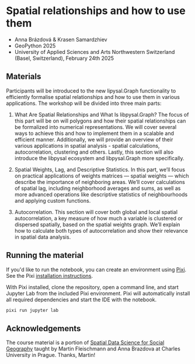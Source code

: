 # Spatial relationships and how to use them

- Anna Brázdová & Krasen Samardzhiev
- GeoPython 2025
- University of Applied Sciences and Arts Northwestern Switzerland (Basel, Switzerland), February 24th 2025

## Materials
Participants will be introduced to the new lipysal.Graph functionality to efficiently formalise spatial relationships and how to use them in various applications.
The workshop will be divided into three main parts:

1. What Are Spatial Relationships and What Is libpysal.Graph?
The focus of this part will be on will polygons and how their spatial relationships can be formalized into numerical representations.
We will cover several ways to achieve this and how to implement them in a scalable and efficient manner.
Additionally, we will provide an overview of their various applications in spatial analysis - spatial calculations, autocorrelation, clustering and others.
Lastly, this section will also introduce the libpysal ecosystem and libpysal.Graph more specifically.

2. Spatial Weights, Lag, and Descriptive Statistics.
In this part, we’ll focus on practical applications of weights matrices — spatial weights — which describe the importance of neighboring areas.
We’ll cover calculations of spatial lag, including neighborhood averages and sums, as well as more advanced operations like descriptive statistics of neighbourhoods and applying custom functions.

3. Autocorrelation.
This section will cover both global and local spatial autocorrelation, a key measure of how much a variable is clustered or dispersed spatially, based on the spatial weights graph.
We’ll explain how to calculate both types of autocorrelation and show their relevance in spatial data analysis.


## Running the material

If you'd like to run the notebook, you can create an environment using [Pixi](https://pixi.sh/latest/). See the Pixi [installation instructions](https://pixi.sh/latest/#__tabbed_1_2).

With Pixi installed, clone the repository, open a command line, and start Jupyter Lab from the included Pixi environment. Pixi will automatically install all required dependencies and start the IDE with the notebook.

```sh
pixi run jupyter lab
```
## Acknowledgements
The course material is a portion of [Spatial Data Science for Social Geography](https://martinfleischmann.net/sds/) taught by Martin Fleischmann and Anna Brazdova at Charles University in Prague. Thanks, Martin! 
